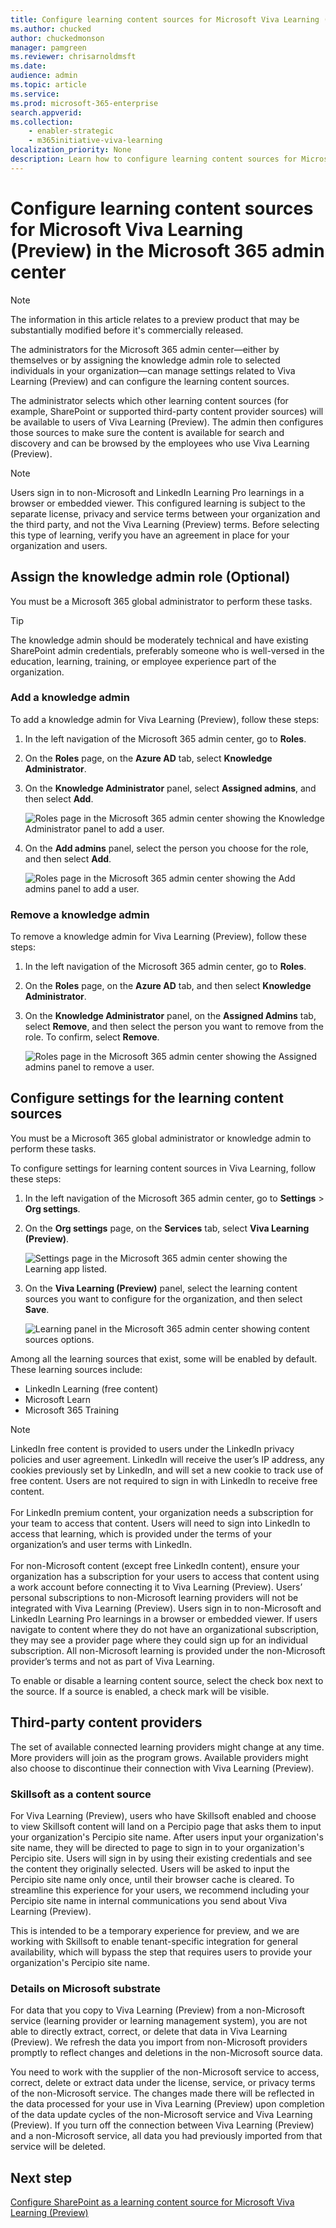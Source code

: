```yaml
---
title: Configure learning content sources for Microsoft Viva Learning (Preview) in the Microsoft 365 admin center
ms.author: chucked
author: chuckedmonson
manager: pamgreen
ms.reviewer: chrisarnoldmsft
ms.date: 
audience: admin
ms.topic: article
ms.service: 
ms.prod: microsoft-365-enterprise
search.appverid: 
ms.collection: 
    - enabler-strategic
    - m365initiative-viva-learning
localization_priority: None
description: Learn how to configure learning content sources for Microsoft Viva Learning (Preview) in the Microsoft 365 admin center.
---
```


# Configure learning content sources for Microsoft Viva Learning (Preview) in the Microsoft 365 admin center

> [!NOTE]
> The information in this article relates to a preview product that may be substantially modified before it's commercially released.

The administrators for the Microsoft 365 admin center—either by themselves or by assigning the knowledge admin role to selected individuals in your organization—can manage settings related to Viva Learning (Preview) and can configure the learning content sources.

The administrator selects which other learning content sources (for example, SharePoint or supported third-party content provider sources) will be available to users of Viva Learning (Preview). The admin then configures those sources to make sure the content is available for search and discovery and can be browsed by the employees who use Viva Learning (Preview).

> [!NOTE]
> Users sign in to non-Microsoft and LinkedIn Learning Pro learnings in a browser or embedded viewer. This configured learning is subject to the separate license, privacy and service terms between your organization and the third party, and not the Viva Learning (Preview) terms. Before selecting this type of learning, verify you have an agreement in place for your organization and users.

## Assign the knowledge admin role (Optional)

You must be a Microsoft 365 global administrator to perform these tasks.

> [!TIP]
> The knowledge admin should be moderately technical and have existing SharePoint admin credentials, preferably someone who is well-versed in the education, learning, training, or employee experience part of the organization.

### Add a knowledge admin

To add a knowledge admin for Viva Learning (Preview), follow these steps:

1. In the left navigation of the Microsoft 365 admin center, go to **Roles**.

2. On the **Roles** page, on the **Azure AD** tab, select **Knowledge Administrator**.

3. On the **Knowledge Administrator** panel, select **Assigned admins**, and then select **Add**.

     ![Roles page in the Microsoft 365 admin center showing the Knowledge Administrator panel to add a user.](../media/learning/learning-add-knowledge-admin-1.png)

4. On the **Add admins** panel, select the person you choose for the role, and then select **Add**.

     ![Roles page in the Microsoft 365 admin center showing the Add admins panel to add a user.](../media/learning/learning-add-knowledge-admin-2.png)

### Remove a knowledge admin

To remove a knowledge admin for Viva Learning (Preview), follow these steps:

1. In the left navigation of the Microsoft 365 admin center, go to **Roles**.

2. On the **Roles** page, on the **Azure AD** tab, and then select **Knowledge Administrator**.
 
3. On the **Knowledge Administrator** panel, on the **Assigned Admins** tab, select **Remove**, and then select the person you want to remove from the role. To confirm, select **Remove**.

     ![Roles page in the Microsoft 365 admin center showing the Assigned admins panel to remove a user.](../media/learning/learning-remove-knowledge-admin-1.png)

## Configure settings for the learning content sources

You must be a Microsoft 365 global administrator or knowledge admin to perform these tasks.

To configure settings for learning content sources in Viva Learning, follow these steps:

1. In the left navigation of the Microsoft 365 admin center, go to **Settings** > **Org settings**.

2. On the **Org settings** page, on the **Services** tab, select **Viva Learning (Preview)**.

     ![Settings page in the Microsoft 365 admin center showing the Learning app listed.](../media/learning/learning-sharepoint-configure1.png)

3. On the **Viva Learning (Preview)** panel, select the learning content sources you want to configure for the organization, and then select **Save**.

     ![Learning panel in the Microsoft 365 admin center showing content sources options.](../media/learning/learning-sharepoint-configure2.png)

Among all the learning sources that exist, some will be enabled by default. These learning sources include:

- LinkedIn Learning (free content)
- Microsoft Learn
- Microsoft 365 Training

> [!NOTE]
> LinkedIn free content is provided to users under the LinkedIn privacy policies and user agreement. LinkedIn will receive the user’s IP address, any cookies previously set by LinkedIn, and will set a new cookie to track use of free content. Users are not required to sign in with LinkedIn to receive free content.<br><br>
For LinkedIn premium content, your organization needs a subscription for your team to access that content. Users will need to sign into LinkedIn to access that learning, which is provided under the terms of your organization’s and user terms with LinkedIn.<br><br> 
For non-Microsoft content (except free LinkedIn content), ensure your organization has a subscription for your users to access that content using a work account before connecting it to Viva Learning (Preview). Users’ personal subscriptions to non-Microsoft learning providers will not be integrated with Viva Learning (Preview). Users sign in to non-Microsoft and LinkedIn Learning Pro learnings in a browser or embedded viewer. If users navigate to content where they do not have an organizational subscription, they may see a provider page where they could sign up for an individual subscription. All non-Microsoft learning is provided under the non-Microsoft provider’s terms and not as part of Viva Learning. 

To enable or disable a learning content source, select the check box next to the source. If a source is enabled, a check mark will be visible.

## Third-party content providers 

The set of available connected learning providers might change at any time. More providers will join as the program grows. Available providers might also choose to discontinue their connection with Viva Learning (Preview).

### Skillsoft as a content source  

For Viva Learning (Preview), users who have Skillsoft enabled and choose to view Skillsoft content will land on a Percipio page that asks them to input your organization's Percipio site name. After users input your organization's site name, they will be directed to page to sign in to your organization's Percipio site. Users will sign in by using their existing credentials and see the content they originally selected. Users will be asked to input the Percipio site name only once, until their browser cache is cleared. To streamline this experience for your users, we recommend including your Percipio site name in internal communications you send about Viva Learning (Preview).

This is intended to be a temporary experience for preview, and we are working with Skillsoft to enable tenant-specific integration for general availability, which will bypass the step that requires users to provide your organization's Percipio site name.

### Details on Microsoft substrate  

For data that you copy to Viva Learning (Preview) from a non-Microsoft service (learning provider or learning management system), you are not able to directly extract, correct, or delete that data in Viva Learning (Preview). We refresh the data you import from non-Microsoft providers promptly to reflect changes and deletions in the non-Microsoft source data.

You need to work with the supplier of the non-Microsoft service to access, correct, delete or extract data under the license, service, or privacy terms of the non-Microsoft service. The changes made there will be reflected in the data processed for your use in Viva Learning (Preview) upon completion of the data update cycles of the non-Microsoft service and Viva Learning (Preview). If you turn off the connection between Viva Learning (Preview) and a non-Microsoft service, all data you had previously imported from that service will be deleted.

## Next step

[Configure SharePoint as a learning content source for Microsoft Viva Learning (Preview)](configure-sharepoint-content-source.md)